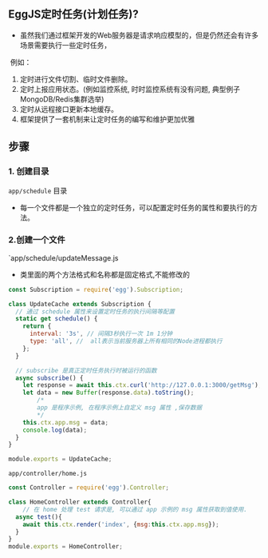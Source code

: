 ## EggJS定时任务(计划任务)?

- 虽然我们通过框架开发的Web服务器是请求响应模型的，但是仍然还会有许多场景需要执行一些定时任务，

​    例如：

1. 定时进行文件切割、临时文件删除。
2. 定时上报应用状态。(例如监控系统, 时时监控系统有没有问题, 典型例子MongoDB/Redis集群选举)
3. 定时从远程接口更新本地缓存。
4. 框架提供了一套机制来让定时任务的编写和维护更加优雅



## 步骤

### 1. 创建目录

`app/schedule` 目录

- 每一个文件都是一个独立的定时任务，可以配置定时任务的属性和要执行的方法。

### 2.创建一个文件

`app/schedule/updateMessage.js	

- 类里面的两个方法格式和名称都是固定格式,不能修改的

```js
const Subscription = require('egg').Subscription;

class UpdateCache extends Subscription {
  // 通过 schedule 属性来设置定时任务的执行间隔等配置
  static get schedule() {
    return {
      interval: '3s', // 间隔3秒执行一次 1m 1分钟
      type: 'all', //  all表示当前服务器上所有相同的Node进程都执行
    };
  }

  // subscribe 是真正定时任务执行时被运行的函数
  async subscribe() {
    let response = await this.ctx.curl('http://127.0.0.1:3000/getMsg');
    let data = new Buffer(response.data).toString();
		/*
		app 是程序示例, 在程序示例上自定义 msg 属性 ,保存数据
		*/
    this.ctx.app.msg = data;
    console.log(data);
  }
}

module.exports = UpdateCache;
```

`app/controller/home.js`

```js
const Controller = require('egg').Controller;

class HomeController extends Controller{
	// 在 home 处理 test 请求是, 可以通过 app 示例的 msg 属性获取到值使用.
  async test(){
    await this.ctx.render('index', {msg:this.ctx.app.msg});
  }
}
module.exports = HomeController;
```

